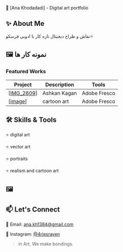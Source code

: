  🎨 [Ana Khodadadi] - Digital art portfolio

## ✨ About Me  
نقاش و طراح دیجیتال تازه کار با ادوبی فرسکو⭐️

## 🖼️   نمونه کار ها

### Featured Works  

| Project | Description | Tools |  
|---------|-------------|-------|  
| [[IMG_2609](https://github.com/user-attachments/assets/829ba85d-497b-460f-9647-cb85f8d09b92)] | Ashkan Kagan | Adobe Fresco |  
| [[image](https://github.com/user-attachments/assets/38885e79-1554-4e54-9db7-b584e6757b30)] | cartoon art | Adobe Fresco |  

## 🛠️ Skills & Tools  

⭐️ digital art


⭐️ vector art 

⭐️ portraits

⭐️ realism and cartoon art


## 🖼️   

## 📫 Let's Connect  
📧 Email: ana.kh1384@gmail.com 

📱 Instagram: [@4riesraven](#)  

> in Art, We make bondings. 
